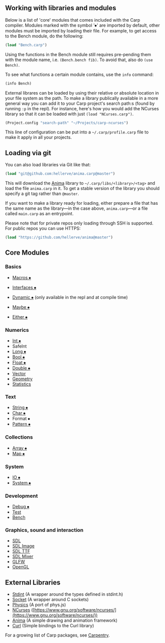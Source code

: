 ## Working with libraries and modules

Below is a list of 'core' modules that comes included with the Carp compiler.
Modules marked with the symbol '⦁' are imported by default, other modules must be imported by loading their file. For example, to get access to the Bench module, do the following:

```clojure
(load "Bench.carp")
```

Using the functions in the Bench module still requires pre-pending them with the module name, i.e. `(Bench.bench fib)`. To avoid that, also do `(use Bench)`.

To see what functions a certain module contains, use the `info` command:

```clojure
(info Bench)
```

External librares can be loaded by using their relative or absolute location in your file system as the path. To make a library publically available in a more general way you can add it to your Carp project's search path:s (found by running `:p` in the repl). For instance, here's how you would add the NCurses library so that it can be loaded with just `(load "NCurses.carp")`.

```clojure
(Project.config "search-path" "~/Projects/carp-ncurses")
```

This line of configuration can be put into a `~/.carp/profile.carp` file to make it apply in all your projects.

## Loading via git

You can also load libraries via Git like that:

```clojure
(load "git@github.com:hellerve/anima.carp@master")
```

This will download the [Anima](https://github.com/hellerve/anima) library to
`~/.carp/libs/<library>/<tag>` and load the file `anima.carp` in it. To get a
stable version of the library you should specify a git tag rather than
`@master`.

If you want to make a library ready for loading, either prepare a file that has the same name
as the library—in the case above, `anima.carp`—or a file called `main.carp` as
an entrypoint.

Please note that for private repos only loading through SSH is supported. For public repos you can use HTTPS:

```clojure
(load "https://github.com/hellerve/anima@master")
```

## Core Modules

### Basics
* [Macros ⦁](../core/Macros.carp)
* [Interfaces ⦁](../core/Interfaces.carp)
* [Dynamic ⦁](http://carp-lang.github.io/Carp/core/Dynamic.html) (only available in the repl and at compile time)

* [Maybe ⦁](http://carp-lang.github.io/Carp/core/Maybe.html)
* [Either ⦁](http://carp-lang.github.io/Carp/core/Either.html)

### Numerics
* [Int ⦁](http://carp-lang.github.io/Carp/core/Int.html)
* SafeInt
* [Long ⦁](http://carp-lang.github.io/Carp/core/Long.html)
* [Bool ⦁](http://carp-lang.github.io/Carp/core/Bool.html)
* [Float ⦁](http://carp-lang.github.io/Carp/core/Float.html)
* [Double ⦁](http://carp-lang.github.io/Carp/core/Double.html)
* [Vector](http://carp-lang.github.io/Carp/core/Vector.html)
* [Geometry](http://carp-lang.github.io/Carp/core/Geometry.html)
* [Statistics](http://carp-lang.github.io/Carp/core/Statistics.html)

### Text
* [String ⦁](http://carp-lang.github.io/Carp/core/String.html)
* [Char ⦁](http://carp-lang.github.io/Carp/core/Char.html)
* Format ⦁
* [Pattern ⦁](http://carp-lang.github.io/Carp/core/Pattern.html)

### Collections
* [Array ⦁](http://carp-lang.github.io/Carp/core/Array.html)
* [Map ⦁](http://carp-lang.github.io/Carp/core/Map.html)

### System
* [IO ⦁](http://carp-lang.github.io/Carp/core/IO.html)
* [System ⦁](http://carp-lang.github.io/Carp/core/System.html)

### Development
* [Debug ⦁](http://carp-lang.github.io/Carp/core/Debug.html)
* [Test](http://carp-lang.github.io/Carp/core/Test.html)
* [Bench](http://carp-lang.github.io/Carp/core/Bench.html)

### Graphics, sound and interaction
* [SDL](http://carp-lang.github.io/Carp/sdl/SDL_index.html)
* [SDL Image](../core/SDL_image.carp)
* [SDL TTF](../core/SDL_ttf.carp)
* [SDL Mixer](../core/SDL_mixer.carp)
* [GLFW](../core/GLFW.carp)
* [OpenGL](../core/OpenGL.carp)

## External Libraries
* [Stdint](https://github.com/hellerve/stdint) (A wrapper around the types defined in stdint.h)
* [Socket](https://github.com/hellerve/socket) (A wrapper around C sockets)
* [Physics](https://github.com/hellerve/physics) (A port of phys.js)
* [NCurses](https://github.com/eriksvedang/carp-ncurses) ([https://www.gnu.org/software/ncurses/](https://www.gnu.org/software/ncurses/))
* [Anima](https://github.com/hellerve/anima) (A simple drawing and animation framework)
* [Curl](https://github.com/eriksvedang/carp-curl) (Simple bindings to the Curl library)

For a growing list of Carp packages, see [Carpentry](https://github.com/carpentry-org).
